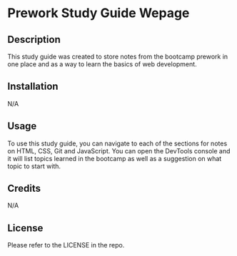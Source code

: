 # Prework Study Guide Wepage

## Description

This study guide was created to store notes from the bootcamp prework in one place and as a way to learn the basics of web development.

## Installation

N/A

## Usage

To use this study guide, you can navigate to each of the sections for notes on HTML, CSS, Git and JavaScript. You can open the DevTools console and it will list topics learned in the bootcamp as well as a suggestion on what topic to start with.

## Credits

N/A

## License

Please refer to the LICENSE in the repo.
